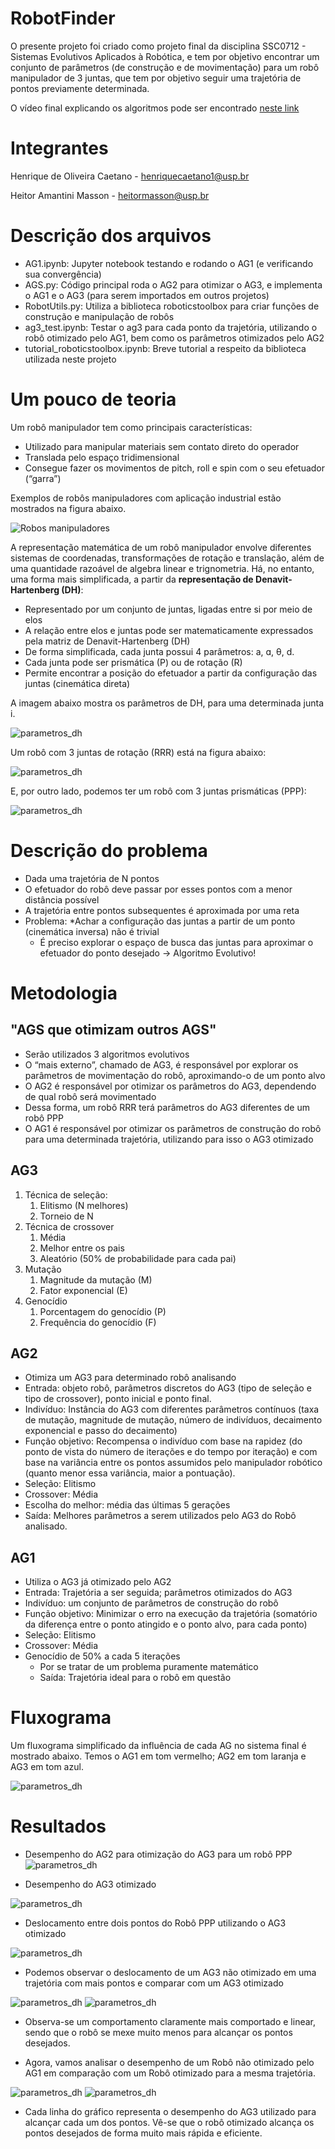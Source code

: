 # RobotFinder
O presente projeto foi criado como projeto final da disciplina SSC0712 - Sistemas Evolutivos Aplicados à Robótica, e tem por objetivo encontrar um conjunto
de parâmetros (de construção e de movimentação) para um robô manipulador de 3 juntas, que tem por objetivo seguir uma trajetória de pontos previamente determinada.

O vídeo final explicando os algoritmos pode ser encontrado [neste link](https://drive.google.com/drive/folders/19RxmS9Z0M7JJ0cQoU_XLDASArwka2ASw?usp=sharing)

# Integrantes

Henrique de Oliveira Caetano - henriquecaetano1@usp.br

Heitor Amantini Masson - heitormasson@usp.br

# Descrição dos arquivos
* AG1.ipynb: Jupyter notebook testando e rodando o AG1 (e verificando sua convergência)
* AGS.py: Código principal roda o AG2 para otimizar o AG3, e implementa o AG1 e o AG3 (para serem importados em outros projetos)
* RobotUtils.py: Utiliza a biblioteca roboticstoolbox para criar funções de construção e manipulação de robôs
* ag3_test.ipynb: Testar o ag3 para cada ponto da trajetória, utilizando o robô otimizado pelo AG1, bem como os parâmetros otimizados pelo AG2
* tutorial_roboticstoolbox.ipynb: Breve tutorial a respeito da biblioteca utilizada neste projeto 

# Um pouco de teoria

Um robô manipulador tem como principais características:
* Utilizado para manipular materiais sem contato direto do operador
* Translada pelo espaço tridimensional
* Consegue fazer os movimentos de pitch, roll e spin com o seu efetuador (“garra”)

Exemplos de robôs manipuladores com aplicação industrial estão mostrados na figura abaixo.

![Robos manipuladores](https://github.com/heitormasson/RobotFinder/blob/main/Images/robot_manipulator_examples.png)

A representação matemática de um robô manipulador envolve diferentes sistemas de coordenadas, transformações de rotação e translação, além de uma quantidade razoável de
algebra linear e trignometria. Há, no entanto, uma forma mais simplificada, a partir da **representação de Denavit-Hartenberg (DH)**:
* Representado por um conjunto de juntas, ligadas entre si por meio de elos
* A relação entre elos e juntas pode ser matematicamente expressados pela matriz de Denavit-Hartenberg (DH)
* De forma simplificada, cada junta possui 4 parâmetros: a, ɑ, θ, d.
* Cada junta pode ser prismática (P) ou de rotação (R) 
* Permite encontrar a posição do efetuador a partir da configuração das juntas (cinemática direta)

A imagem abaixo mostra os parâmetros de DH, para uma determinada junta i.

![parametros_dh](https://github.com/heitormasson/RobotFinder/blob/main/Images/parametros_DH.png)

Um robô com 3 juntas de rotação (RRR) está na figura abaixo:

![parametros_dh](https://github.com/heitormasson/RobotFinder/blob/main/Images/robot_RRR.png)

E, por outro lado, podemos ter um robô com 3 juntas prismáticas (PPP):

![parametros_dh](https://github.com/heitormasson/RobotFinder/blob/main/Images/robot_PPP.png)

# Descrição do problema
* Dada uma trajetória de N pontos
* O efetuador do robô deve passar por esses pontos com a menor distância possível
* A trajetória entre pontos subsequentes é aproximada por uma reta
* Problema: 
    *Achar a configuração das juntas a partir de um ponto (cinemática inversa) não é trivial
    * É preciso explorar o espaço de busca das juntas para aproximar o efetuador do ponto desejado -> Algoritmo Evolutivo!
    
# Metodologia

## "AGS que otimizam outros AGS"

* Serão utilizados 3 algoritmos evolutivos
* O “mais externo”, chamado de AG3, é responsável por explorar os parâmetros de movimentação do robô, aproximando-o de um ponto alvo
* O AG2 é responsável por otimizar os parâmetros do AG3, dependendo de qual robô será movimentado
* Dessa forma, um robô RRR terá parâmetros do AG3 diferentes de um robô PPP
* O AG1 é responsável por otimizar os parâmetros de construção do robô para uma determinada trajetória, utilizando para isso o AG3 otimizado

## AG3
1. Técnica de seleção: 
    1. Elitismo (N melhores) 
    1. Torneio de N
1. Técnica de crossover
    1. Média
    1. Melhor entre os pais
    1. Aleatório (50% de probabilidade para cada pai)
1. Mutação
    1. Magnitude da mutação (M)
    1. Fator exponencial (E)
1. Genocídio
    1. Porcentagem do genocídio (P)
    1. Frequência do genocídio (F)



## AG2
* Otimiza um AG3 para determinado robô analisando
* Entrada: objeto robô, parâmetros discretos do AG3 (tipo de seleção e tipo de crossover), ponto inicial e ponto final.
* Indivíduo: Instância do AG3 com diferentes parâmetros contínuos (taxa de mutação, magnitude de mutação, número de indivíduos, decaimento exponencial e passo do decaimento)
* Função objetivo: Recompensa o indivíduo com base na rapidez (do ponto de vista do número de iterações e do tempo por iteração) e com base na variância entre os pontos assumidos pelo manipulador robótico (quanto menor essa variância, maior a pontuação).
* Seleção: Elitismo
* Crossover: Média
* Escolha do melhor: média das últimas 5 gerações
* Saída: Melhores parâmetros a serem utilizados pelo AG3 do Robô analisado.


## AG1
* Utiliza o AG3 já otimizado pelo AG2
* Entrada: Trajetória a ser seguida; parâmetros otimizados do AG3
* Indivíduo: um conjunto de parâmetros de construção do robô
* Função objetivo: Minimizar o erro na execução da trajetória (somatório da diferença entre o ponto atingido e o ponto alvo, para cada ponto)
* Seleção: Elitismo
* Crossover: Média
* Genocídio de 50% a cada 5 iterações 
    * Por se tratar de um problema puramente matemático
    * Saída: Trajetória ideal para o robô em questão

# Fluxograma 

Um fluxograma simplificado da influência de cada AG no sistema final é mostrado abaixo. Temos o AG1 em tom vermelho; AG2 em tom laranja e AG3 em tom azul.

![parametros_dh](https://github.com/heitormasson/RobotFinder/blob/main/Images/fluxogram_ags.png)

# Resultados

* Desempenho do AG2 para otimização do AG3 para um robô PPP
![parametros_dh](https://github.com/heitormasson/RobotFinder/blob/main/Images/Resultado_AG2_PPP.png)

* Desempenho do AG3 otimizado

![parametros_dh](https://github.com/heitormasson/RobotFinder/blob/main/Images/Resultado_Melhor_PPP.png)

* Deslocamento entre dois pontos do Robô PPP utilizando o AG3 otimizado

![parametros_dh](https://github.com/heitormasson/RobotFinder/blob/main/Images/Deslocamento_melhor_PPP.png)

* Podemos observar o deslocamento de um AG3 não otimizado em uma trajetória com mais pontos e comparar com um AG3 otimizado

![parametros_dh](https://github.com/heitormasson/RobotFinder/blob/main/Images/deslocamento_nao_otimizado.png)
![parametros_dh](https://github.com/heitormasson/RobotFinder/blob/main/Images/deslocamento_otimizado.png)

* Observa-se um comportamento claramente mais comportado e linear, sendo que o robô se mexe muito menos para alcançar os pontos desejados.

* Agora, vamos analisar o desempenho de um Robô não otimizado pelo AG1 em comparação com um Robô otimizado para a mesma trajetória.

![parametros_dh](https://github.com/heitormasson/RobotFinder/blob/main/Images/Non_optimal_robot.png)
![parametros_dh](https://github.com/heitormasson/RobotFinder/blob/main/Images/optimal_robot.png)

* Cada linha do gráfico representa o desempenho do AG3 utilizado para alcançar cada um dos pontos. Vê-se que o robô otimizado alcança os pontos desejados de forma muito mais rápida e eficiente.


